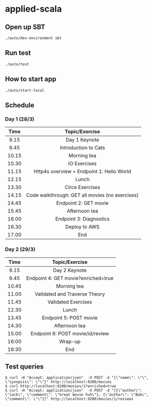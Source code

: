 # applied-scala

## Open up SBT

```
./auto/dev-environment sbt
```

## Run test

```
./auto/test
```

## How to start app

```
./auto/start-local
```

## Schedule

### Day 1 (28/3)

| Time | Topic/Exercise | 
| :---: | :---: | 
|  9.15 | Day 1 Keynote | 
|  9.45 | Introduction to Cats |
| 10.15 | Morning tea | 
| 10.30 | IO Exercises |
| 11.15 | Http4s overview + Endpoint 1: Hello World |
| 12.15 | Lunch | 
| 13.30 | Circe Exercises | 
| 14.15 | Code walkthrough: GET all movies (no exercises) |
| 14.45 | Endpoint 2: GET movie |
| 15.45 | Afternoon tea |
| 16.00 | Endpoint 3: Diagnostics | 
| 16.30 | Deploy to AWS | 
| 17.00 | End |

### Day 2 (29/3)

| Time | Topic/Exercise |
| :---: | :---: | 
|  9.15 | Day 2 Keynote | 
|  9.45 | Endpoint 4: GET movie?enriched=true |
| 10.45 | Morning tea | 
| 11.00 | Validated and Traverse Theory |
| 11.45 | Validated Exercises | 
| 12.30 | Lunch |
| 13.45 | Endpoint 5: POST movie |
| 14.30 | Afternoon tea | 
| 15.00 | Endpoint 6: POST movie/id/review |
| 16:00 | Wrap-up | 
| 16:30 | End |

## Test queries

```
$ curl -H "Accept: application/json"  -X POST -d "{\"name\": \"\", \"synopsis\": \"\"}" http://localhost:9200/movies
$ curl http://localhost:9200/movies/1?enriched=true
$ curl -H "Accept: application/json"  -X POST -d "[{\"author\": \"Jack\", \"comment\": \"Great movie huh\"}, {\"author\": \"Bob\", \"comment\": \"\"}]" http://localhost:9200/movies/1/reviews
```
